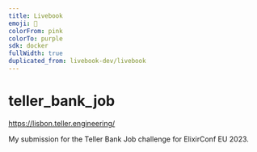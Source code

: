 ```yaml
---
title: Livebook
emoji: 📓
colorFrom: pink
colorTo: purple
sdk: docker
fullWidth: true
duplicated_from: livebook-dev/livebook
---
```


# teller_bank_job

<https://lisbon.teller.engineering/>

My submission for the Teller Bank Job challenge for ElixirConf EU 2023.

<!-- username: blue_chloe
password: portugal -->

<!-- %TellerBank.ChallengeResult{account_number: "745477326035", balance_in_cents: "349782"} -->
